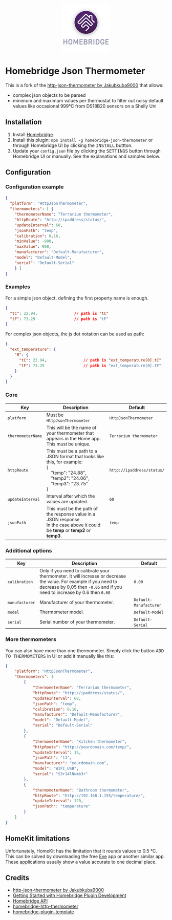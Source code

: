 <p align="center">

<img src="https://github.com/homebridge/branding/raw/latest/logos/homebridge-wordmark-logo-vertical.png" width="150">

</p>

# Homebridge Json Thermometer

This is a fork of the [http-json-thermometer by Jakubkuba9000](https://github.com/Jakubkuba9000/homebridge-http-json-thermometer) that allows:
 - complex json objects to be parsed
 - minimum and maximum values per thermostat to filter out noisy default values like occasional 999°C from DS18B20 sensors on a Shelly Uni


## Installation

1. Install [Homebridge](https://github.com/homebridge/homebridge#installation).
2. Install this plugin: `npm install -g homebridge-json-thermometer` or through Homebridge UI by clicking the <kbd>INSTALL</kbd> buttton.
3. Update your `config.json` file by clicking the <kbd>SETTINGS</kbd> button through Homebridge UI or manually. See the explanations and samples below.


## Configuration

### Configuration example
```json
{
  "platform": "HttpJsonThermometer",
  "thermometers": [ {
    "thermometerName": "Terrarium thermometer",
    "httpRoute": "http://ipaddress/status/",
    "updateInterval": 60,
    "jsonPath": "temp",
    "calibration": 0.16,
    "minValue": -900,
    "maxValue": 900,
    "manufacturer": "Default-Manufacturer",
    "model": "Default-Model",
    "serial": "Default-Serial"
    } ]
}

```

### Examples

For a simple json object, defining the first property name is enough. 

```json
{
  "tC": 22.94,                // path is "tC"
  "tF": 73.29                 // path is "tF"
}
```

For complex json objects, the js dot notation can be used as path:

```json
{
  "ext_temperature": {
    "0": {
      "tC": 22.94,                // path is "ext_temperature[0].tC"
      "tF": 73.29                 // path is "ext_temperature[0].tF"
    }
  }
}
```


### Core
| Key | Description | Default |
| --- | --- | --- |
| `platform` | Must be `HttpJsonThermometer` | `HttpJsonThermometer` |
| `thermometerName` | This will be the name of your thermometer that appears in the Home app. This must be unique. | `Terrarium thermometer` |
| `httpRoute` | This must be a path to a JSON format that looks like this, for example:<br />{<br /> &emsp;&quot;temp&quot;: &quot;24.88&quot;,<br />&emsp;&quot;temp2&quot;: &quot;24.06&quot;,<br />&emsp;&quot;temp3&quot;: &quot;23.75&quot;<br />} | `http://ipaddress/status/` |
| `updateInterval` | Interval after which the values are updated. | `60` |
| `jsonPath` | This must be the path of the response value in a JSON response.<br />In the case above it could be <strong>temp</strong> or <strong>temp2</strong> or <strong>temp3</strong>. | `temp` |

### Additional options
| Key | Description | Default |
| --- | --- | --- |
| `calibration` | Only if you need to calibrate your thermometer. It will increase or decrease the value. For example if you need to decrease by 0,05 then `-0,05` and if you need to increase by 0.6 then `0.60` |`0.00`|
| `manufacturer` | Manufacturer of your thermometer. | `Default-Manufacturer` |
| `model` | Thermometer model. | `Default-Model` |
| `serial` | Serial number of your thermometer. | `Default-Serial` |

### More thermometers
You can also have more than one thermometer. Simply click the button <kbd>ADD TO THERMOMETERS</kbd> in UI or add it manually like this:
```json
{
	"platform": "HttpJsonThermometer",
	"thermometers": [
		{
			"thermometerName": "Terrarium thermometer",
			"httpRoute": "http://ipaddress/status/",
			"updateInterval": 60,
			"jsonPath": "temp",
			"calibration": 0.16,
			"manufacturer": "Default-Manufacturer",
			"model": "Default-Model",
			"serial": "Default-Serial"
		},
		{
			"thermometerName": "Kitchen thermometer",
			"httpRoute": "http://yourdomain.com/temp/",
			"updateInterval": 15,
			"jsonPath": "t1",
			"manufacturer": "yourdomain.com",
			"model": "WIFI_USB",
			"serial": "S3r14lNumb3r"
		},
		{
			"thermometerName": "Bathroom thermometer",
			"httpRoute": "http://192.168.1.155/temperature/",
			"updateInterval": 120,
			"jsonPath": "temperature"
		}
	]
}
```

## HomeKit limitations

Unfortunately, HomeKit has the limitation that it rounds values to 0.5 °C. This can be solved by downloading the free [Eve](https://apps.apple.com/us/app/eve-for-matter-homekit/id917695792) app or another similar app. These applications usually show a value accurate to one decimal place.


## Credits

- [http-json-thermometer by Jakubkuba9000](https://github.com/Jakubkuba9000/homebridge-http-json-thermometer)
- [Getting Started with Homebridge Plugin Development](https://youtu.be/cptIm2naxs4?si=99_ukhch63nWhbb5)
- [Homebridge API](https://developers.homebridge.io/#/)
- [homebridge-http-thermometer](https://github.com/phenotypic/homebridge-http-thermometer)
- [homebridge-plugin-template](https://github.com/homebridge/homebridge-plugin-template)
